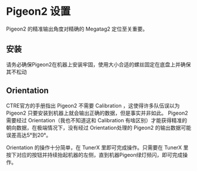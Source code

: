 # Pigeon2 设置

Pigeon2 的精准输出角度对精确的 Megatag2 定位至关重要。

## 安装

请务必确保Pigeon2在机器上安装牢固，使用大小合适的螺丝固定在底盘上并确保其不松动

## Orientation

CTRE官方的手册指出 Pigeon2 不需要 Calibration ，这使得许多队伍误以为 Pigeon2 只要安装到机器上就会输出正确的数据，但是事实并非如此。 Pigeon2 需要经过 Orientation（我也不知道这和 Calibration 有啥区别）才能获得精准的朝向数据，在极端情况下，没有经过 Orientation处理的 Pigeon2 的输出数据可能误差高达5°到20°。

Orientation 的操作十分简单，在 TunerX 里即可完成操作。只需要在 TunerX 里按下对应的按钮并持续抬起机器的左侧，直到机器Pigeon绿灯频闪，即可完成操作。

